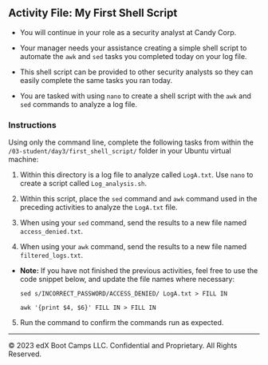 ## Activity File: My First Shell Script   
  
- You will continue in your role as a security analyst at Candy Corp.

- Your manager needs your assistance creating a simple shell script to automate the `awk` and `sed` tasks you completed today on your log file.

- This shell script can be provided to other security analysts so they can easily complete the same tasks you ran today.

- You are tasked with using `nano` to create a shell script with the `awk` and `sed` commands to analyze a log file.

### Instructions

Using only the command line, complete the following tasks from within the `/03-student/day3/first_shell_script/` folder in your Ubuntu virtual machine:
  
1. Within this directory is a log file to analyze called `LogA.txt`. Use `nano` to create a script called `Log_analysis.sh`.

2. Within this script, place the `sed` command and `awk` command used in the preceding activities to analyze the `LogA.txt` file.

3. When using your `sed` command, send the results to a new file named `access_denied.txt`. 

4. When using your `awk` command, send the results to a new file named `filtered_logs.txt`. 

- **Note:** If you have not finished the previous activities, feel free to use the code snippet below, and update the file names where necessary:

      sed s/INCORRECT_PASSWORD/ACCESS_DENIED/ LogA.txt > FILL IN

      awk '{print $4, $6}' FILL IN > FILL IN

5. Run the command to confirm the commands run as expected.
    
--- 

&copy; 2023 edX Boot Camps LLC. Confidential and Proprietary. All Rights Reserved.
